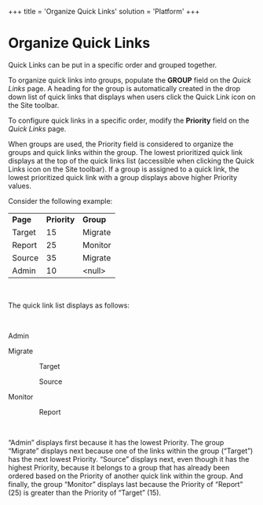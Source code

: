+++
title = 'Organize Quick Links'
solution = 'Platform'
+++

# Organize Quick Links

Quick Links can be put in a specific order and grouped together.

To organize quick links into groups, populate the **GROUP** field on the
*Quick Links* page. A heading for the group is automatically created in
the drop down list of quick links that displays when users click the
Quick Link icon on the Site toolbar.

To configure quick links in a specific order, modify the **Priority**
field on the *Quick Links* page.

When groups are used, the Priority field is considered to organize the
groups and quick links within the group. The lowest prioritized quick
link displays at the top of the quick links list (accessible when
clicking the Quick Links icon on the Site toolbar). If a group is
assigned to a quick link, the lowest prioritized quick link with a group
displays above higher Priority values.

Consider the following example:

|          |              |           |
| -------- | ------------ | --------- |
| **Page** | **Priority** | **Group** |
| Target   | 15           | Migrate   |
| Report   | 25           | Monitor   |
| Source   | 35           | Migrate   |
| Admin    | 10           | \<null\>  |

 

The quick link list displays as follows:

 

Admin

Migrate

<span>               </span> Target

<span>               </span> Source

Monitor

<span>               </span> Report

 

“Admin” displays first because it has the lowest Priority. The group
“Migrate” displays next because one of the links within the group
(“Target”) has the next lowest Priority. “Source” displays next, even
though it has the highest Priority, because it belongs to a group that
has already been ordered based on the Priority of another quick link
within the group. And finally, the group “Monitor” displays last because
the Priority of “Report” (25) is greater than the Priority of “Target”
(15).
